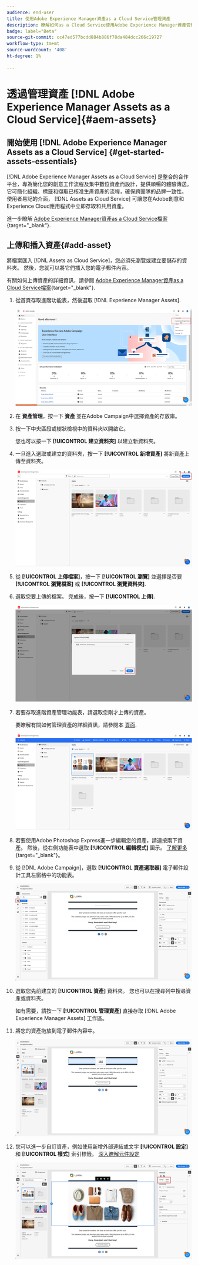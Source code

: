 ```yaml
---
audience: end-user
title: 使用Adobe Experience Manager資產as a Cloud Service管理資產
description: 瞭解如何as a Cloud Service使用Adobe Experience Manager資產管理資產
badge: label="Beta"
source-git-commit: cc47ed577bcdd884b886f78da484dcc266c19727
workflow-type: tm+mt
source-wordcount: '408'
ht-degree: 1%

---
```


# 透過管理資產 [!DNL Adobe Experience Manager Assets as a Cloud Service]{#aem-assets}

## 開始使用 [!DNL Adobe Experience Manager Assets as a Cloud Service] {#get-started-assets-essentials}

[!DNL Adobe Experience Manager Assets as a Cloud Service] 是整合的合作平台，專為簡化您的創意工作流程及集中數位資產而設計，提供順暢的體驗傳送。 它可簡化組織、標籤和擷取已核准生產資產的流程，確保跨團隊的品牌一致性。 使用者易記的介面， [!DNL Assets as Cloud Service] 可讓您在Adobe創意和Experience Cloud應用程式中立即存取和共用資產。

進一步瞭解 [Adobe Experience Manager資產as a Cloud Service檔案](https://experienceleague.adobe.com/docs/experience-manager-cloud-service/content/assets/home.html){target="_blank"}.

## 上傳和插入資產{#add-asset}

將檔案匯入 [!DNL Assets as Cloud Service]，您必須先瀏覽或建立要儲存的資料夾。 然後，您就可以將它們插入您的電子郵件內容。

有關如何上傳資產的詳細資訊，請參閱 [Adobe Experience Manager資產as a Cloud Service檔案](https://experienceleague.adobe.com/docs/experience-manager-cloud-service/content/assets/assets-view/add-delete-assets-view.html){target="_blank"}.

1. 從首頁存取進階功能表，然後選取 [!DNL Experience Manager Assets].

   ![](assets/assets_1.png)

1. 在 **資產管理**，按一下 **資產** 並在Adobe Campaign中選擇資產的存放庫。

1. 按一下中央區段或樹狀檢視中的資料夾以開啟它。

   您也可以按一下 **[!UICONTROL 建立資料夾]** 以建立新資料夾。

1. 一旦進入選取或建立的資料夾，按一下 **[!UICONTROL 新增資產]** 將新資產上傳至資料夾。

   ![](assets/assets_2.png)

1. 從 **[!UICONTROL 上傳檔案]**，按一下 **[!UICONTROL 瀏覽]** 並選擇是否要 **[!UICONTROL 瀏覽檔案]** 或 **[!UICONTROL 瀏覽資料夾]**.

1. 選取您要上傳的檔案。 完成後，按一下 **[!UICONTROL 上傳]**.

   ![](assets/assets_3.png)

1. 若要存取進階資產管理功能表，請選取您剛才上傳的資產。

   要瞭解有關如何管理資產的詳細資訊，請參閱本 [頁面](https://experienceleague.adobe.com/docs/experience-manager-cloud-service/content/assets/assets-view/manage-organize-assets-view.html).

   ![](assets/assets_4.png)

1. 若要使用Adobe Photoshop Express進一步編輯您的資產，請連按兩下資產。 然後，從右側功能表中選取 **[!UICONTROL 編輯模式]** 圖示。 [了解更多](https://experienceleague.adobe.com/docs/experience-manager-cloud-service/content/assets/assets-view/edit-images-assets-view.html#edit-using-express){target="_blank"}。

1. 從 [!DNL Adobe Campaign]，選取 **[!UICONTROL 資產選取器]** 電子郵件設計工具左窗格中的功能表。

   ![](assets/assets_6.png)

1. 選取您先前建立的 **[!UICONTROL 資產]** 資料夾。 您也可以在搜尋列中搜尋資產或資料夾。

   如有需要，請按一下  **[!UICONTROL 管理資產]** 直接存取 [!DNL Adobe Experience Manager Assets] 工作區。

1. 將您的資產拖放到電子郵件內容中。

   ![](assets/assets_5.png)

1. 您可以進一步自訂資產，例如使用新增外部連結或文字 **[!UICONTROL 設定]** 和 **[!UICONTROL 樣式]** 索引標籤。 [深入瞭解元件設定](../content/content-components.md)

   ![](assets/assets_7.png)
